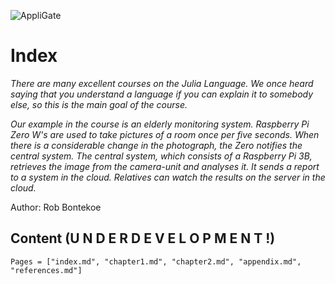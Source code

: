 
![AppliGate](/rbontekoe.github.io/logo5.png)

# Index

*There are many excellent courses on the Julia Language. We once heard saying that you understand a language if you can explain it to somebody else, so this is the main goal of the course.*

*Our example in the course is an elderly monitoring system. Raspberry Pi Zero W's are used to take pictures of a room once per five seconds. When there is a considerable change in the photograph, the Zero notifies the central system. The central system, which consists of a Raspberry Pi 3B, retrieves the image from the camera-unit and analyses it. It sends a report to a system in the cloud. Relatives can watch the results on the server in the cloud.*

Author: Rob Bontekoe

## Content (U N D E R   D E V E L O P M E N T !)

```@contents
Pages = ["index.md", "chapter1.md", "chapter2.md", "appendix.md", "references.md"]
```
